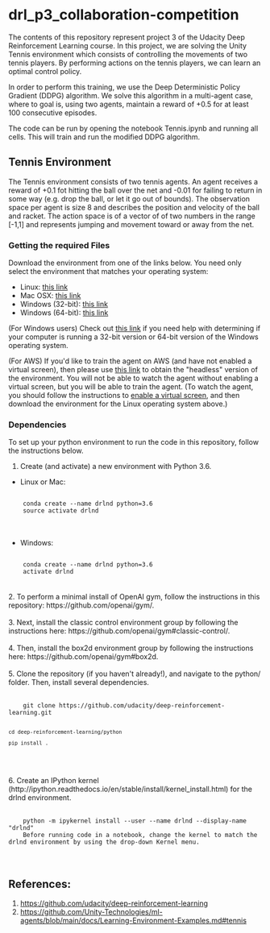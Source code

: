# drl_p3_collaboration-competition

The contents of this repository represent project 3 of the Udacity Deep Reinforcement Learning course. In this project, we are solving the Unity Tennis environment which consists of controlling the movements of two tennis players. By performing actions on the tennis players, we can learn an optimal control policy.

In order to perform this training, we use the Deep Deterministic Policy Gradient (DDPG) algorithm. We solve this algorithm in a multi-agent case, where to goal is, using two agents, maintain a reward of +0.5 for at least 100 consecutive episodes.

The code can be run by opening the notebook Tennis.ipynb and running all cells. This will train and run the modified DDPG algorithm.
 
## Tennis Environment

The Tennis environment consists of two tennis agents. An agent receives a reward of +0.1 fot hitting the ball over the net and -0.01 for failing to return in some way (e.g. drop the ball, or let it go out of bounds). The observation space per agent is size 8 and describes the position and velocity of the ball and racket. The action space is of a vector of of two numbers in the range [-1,1] and represents jumping and movement toward or away from the net. 

### Getting the required Files

Download the environment from one of the links below. You need only select the environment that matches your operating system:

* Linux: [this link](https://s3-us-west-1.amazonaws.com/udacity-drlnd/P3/Tennis/Tennis_Linux.zip)
* Mac OSX: [this link](https://s3-us-west-1.amazonaws.com/udacity-drlnd/P3/Tennis/Tennis.app.zip)
* Windows (32-bit): [this link](https://s3-us-west-1.amazonaws.com/udacity-drlnd/P3/Tennis/Tennis_Windows_x86.zip)
* Windows (64-bit): [this link](https://s3-us-west-1.amazonaws.com/udacity-drlnd/P3/Tennis/Tennis_Windows_x86_64.zip)

(For Windows users) Check out [this link](https://support.microsoft.com/en-us/help/827218/how-to-determine-whether-a-computer-is-running-a-32-bit-version-or-64) if you need help with determining if your computer is running a 32-bit version or 64-bit version of the Windows operating system.

(For AWS) If you'd like to train the agent on AWS (and have not enabled a virtual screen), then please use [this link](https://s3-us-west-1.amazonaws.com/udacity-drlnd/P2/Reacher/Reacher_Linux_NoVis.zip) to obtain the "headless" version of the environment. You will not be able to watch the agent without enabling a virtual screen, but you will be able to train the agent. (To watch the agent, you should follow the instructions to [enable a virtual screen](https://github.com/Unity-Technologies/ml-agents/blob/master/docs/Training-on-Amazon-Web-Service.md), and then download the environment for the Linux operating system above.)

### Dependencies

To set up your python environment to run the code in this repository, follow the instructions below.

1. Create (and activate) a new environment with Python 3.6.

  - Linux or Mac:

<code>
    conda create --name drlnd python=3.6
    source activate drlnd
</code> 
<br /><br />

  - Windows:
<code> 
    conda create --name drlnd python=3.6 
    activate drlnd
</code> <br />
<br />
2. To perform a minimal install of OpenAI gym, follow the instructions in this repository: https://github.com/openai/gym/.<br /><br />
3. Next, install the classic control environment group by following the instructions here: https://github.com/openai/gym#classic-control/.<br /><br />
4. Then, install the box2d environment group by following the instructions here: https://github.com/openai/gym#box2d.<br /><br />
5. Clone the repository (if you haven't already!), and navigate to the python/ folder. Then, install several dependencies.
<br /><br />
<code> 
    git clone https://github.com/udacity/deep-reinforcement-learning.git  
 
    cd deep-reinforcement-learning/python  
    
    pip install .  
</code> 
<br /><br />
6. Create an IPython kernel (http://ipython.readthedocs.io/en/stable/install/kernel_install.html) for the drlnd environment.
<br /><br />
<code> 
    python -m ipykernel install --user --name drlnd --display-name "drlnd"
    Before running code in a notebook, change the kernel to match the drlnd environment by using the drop-down Kernel menu.
</code>
<br /><br />


## References:
  1. https://github.com/udacity/deep-reinforcement-learning
  2. https://github.com/Unity-Technologies/ml-agents/blob/main/docs/Learning-Environment-Examples.md#tennis

